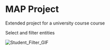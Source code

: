 # MAP Project
Extended project for a university course course

Select and filter entities

![Student_Filter_GIF](https://thumbs.gfycat.com/PertinentFlusteredConch-size_restricted.gif)
